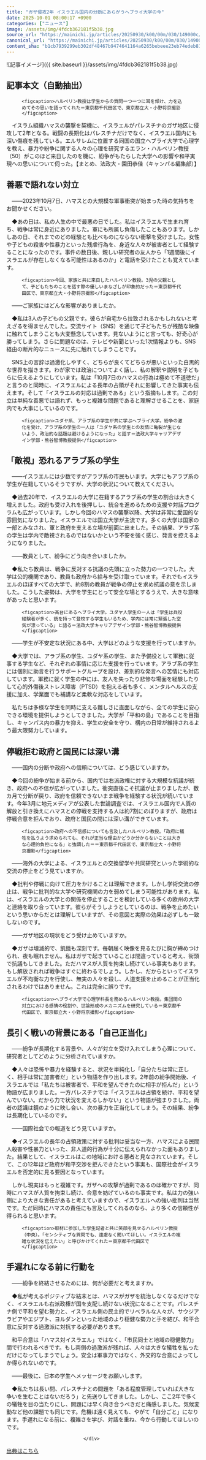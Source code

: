```yaml
---
title: "ガザ侵攻2年 イスラエル国内の分断にあらがうヘブライ大学の今"
date: 2025-10-01 08:00:17 +0900
categories: ["ニュース"]
image: /assets/img/4fdcb362181f5b38.jpg
source_url: "https://mainichi.jp/articles/20250930/k00/00m/030/149000c/"
canonical_url: "https://mainichi.jp/articles/20250930/k00/00m/030/149000c/"
content_sha: "b1cb7939299eb302df48467b9474641164a6265bebeee23eb74edeb81cb5115e"
---
```


![記事イメージ]({{ site.baseurl }}/assets/img/4fdcb362181f5b38.jpg)

## 記事本文（自動抽出）
<div><section class="articledetail-body" id="articledetail-body">




<div class="articledetail-image-left">
  <figure>
    
    <figcaption>ハルペリン教授は学生からの質問一つ一つに耳を傾け、力を込めてその思いを語ってくれた＝東京都千代田区で、東京都立大・小野将京撮影</figcaption>
    
  </figure>
</div>

<p>　イスラム組織ハマスの襲撃を契機に、イスラエルがパレスチナのガザ地区に侵攻して2年となる。戦闘の長期化はパレスチナだけでなく、イスラエル国内にも深い傷痕を残している。エルサレムに位置する同国の国立ヘブライ大学で心理学を教え、暴力や紛争に関する人々の心理を研究するエラン・ハルペリン教授（50）がこのほど来日したのを機に、紛争がもたらした大学への影響や和平実現への思いについて伺った。【まとめ、法政大・園田恭佳（キャンパる編集部）】</p>

<h2>善悪で語れない対立</h2>

<p>　――2023年10月7日、ハマスとの大規模な軍事衝突が始まった時の気持ちをお聞かせください。</p>

<p>　◆あの日は、私の人生の中で最悪の日でした。私はイスラエルで生まれ育ち、戦争は常に身近にありました。軍にも所属し負傷したこともあります。しかしあの日、それまでのどの経験とも比べものにならない衝撃を受けました。女性や子どもの殺害や性暴力といった残虐行為を、身近な人々が被害者として経験することになったのです。事件の数日後、親しい研究者の友人から「1週間後にイスラエルが存在しなくなる可能性はあるのか」と電話を受けたことも覚えています。</p>

	




<div class="articledetail-image-left">
  <figure>
    
    <figcaption>今回、家族と共に来日したハルペリン教授。3児の父親として、子どもたちのことを話す際の優しいまなざしが印象的だった＝東京都千代田区で、東京都立大・小野将京撮影</figcaption>
    
  </figure>
</div>

<p>　――ご家族にはどんな影響がありましたか。</p>

<p>　◆私は3人の子どもの父親です。彼らが自宅から拉致されるかもしれないと考えざるを得ませんでした。交流サイト（SNS）を通じて子どもたちが残酷な映像に触れてしまうことも大変懸念しています。見ないようにと言っても、好奇心が勝ってしまう。さらに問題なのは、テレビや新聞といった1次情報よりも、SNS経由の断片的なニュースに先に触れてしまうことです。</p>

<p>　SNS上の言辞は過激化しやすく、どちらが良くてどちらが悪いといった白黒的な世界を描きます。わが家では政治についてよく話し、私の解釈や説明を子どもらに伝えるようにしています。私は「10月7日のハマスの行為は極めて不道徳だ」と言うのと同時に、イスラエルによる長年の占領がそれに影響してきた事実も伝えます。そして「イスラエルの対応は過剰である」という指摘もします。この対立は単純な善悪では語れず、もっと複雑な問題であると理解させることを、家庭内でも大事にしているのです。</p>

	




<div class="articledetail-image-left">
  <figure>
    
    <figcaption>ユダヤ系、アラブ系の学生が共に学ぶヘブライ大学。紛争の激化を受け、アラブ系の学生の一人は「ユダヤ系の学生との友情に亀裂が生じないよう、政治的な話題は避けるようになった」と話す＝法政大学キャリアデザイン学部・熊谷智博教授提供</figcaption>
    
  </figure>
</div>

<h2>「敵視」恐れるアラブ系の学生</h2>

<p>　――イスラエルには少数ですがアラブ系の市民もいます。大学にもアラブ系の学生が在籍しているそうですが、大学の状況について教えてください。</p>

<p>　◆過去20年で、イスラエルの大学に在籍するアラブ系の学生の割合は大きく増えました。政府も受け入れを後押しし、統合を進めるための支援や対話プログラムも広がっています。しかし今回のハマスの襲撃以降、大学は非常に愛国的な雰囲気になりました。イスラエルでは国立大学が主流です。多くの大学は国家の一部とみなされ、軍と政府を支える立場が前面に出ました。その結果、アラブ系の学生は学内で敵視されるのではないかという不安を強く感じ、発言を控えるようになりました。</p>

	


<p>　――教員として、紛争にどう向き合いましたか。</p>

<p>　◆私たち教員は、戦争に反対する抗議の先頭に立った勢力の一つでした。大学は公的機関であり、教員も政府から給与を受け取っています。それでもイスラエルのほぼすべての大学で、約8割の教員が戦争の停止を求め抗議の意を示しました。こうした姿勢は、大学を学生にとって安全な場とするうえで、大きな意味があったと思います。</p>



<div class="articledetail-image2-left">
  <figure>
    
    <figcaption>高台にあるヘブライ大学。ユダヤ人学生の一人は「学生は兵役経験者が多く、銃を持って登校する学生もいるため、学内には常に緊張した空気が漂っている」と語る＝法政大学キャリアデザイン学部・熊谷智博教授提供</figcaption>
    
  </figure>
</div>

<p>　――学生が不安定な状況にある中、大学はどのような支援を行っていますか。</p>

<p>　◆大学では、アラブ系の学生、ユダヤ系の学生、また予備役として軍務に従事する学生など、それぞれの事情に応じた支援を行っています。アラブ系の学生には個別に助言を行うサポートグループを設け、差別的な発言への苦情にも対応しています。軍務に就く学生の中には、友人を失ったり悲惨な場面を経験したりして心的外傷後ストレス障害（PTSD）を抱える者も多く、メンタルヘルスの支援に加え、学業面でも補講など柔軟な対応をしています。</p>

	


<p>　私たちは多様な学生を同時に支える難しさに直面しながら、全ての学生に安心できる環境を提供しようとしてきました。大学が「平和の島」であることを目指し、キャンパス内の暴力を抑え、学生の安全を守り、構内の日常が維持されるよう最大限努力しています。</p>

<h2>停戦拒む政府と国民には深い溝</h2>

<p>　――国内の分断や政府への信頼については、どう感じていますか。</p>

<p>　◆今回の紛争が始まる前から、国内では右派政権に対する大規模な抗議が続き、政府への不信が広がっていました。衝突直後こそ抗議が止まりましたが、数カ月で分断が戻り、政府を信頼できないまま戦争を経験する状況が続いています。今年3月に地元メディアが公表した世論調査では、イスラエル国内で人質の解放と引き換えにハマスとの停戦を支持する人は約7割にのぼりますが、政府は停戦合意を拒んでおり、政府と国民の間には深い溝ができています。</p>



<div class="articledetail-image-left">
  <figure>
    
    <figcaption>政府への不信感についても言及したハルペリン教授。「政府に犠牲を払うよう求められても、それが正当な理由かどうか分からないことは大きな心理的負担になる」と強調した＝＝東京都千代田区で、東京都立大・小野将京撮影</figcaption>
    
  </figure>
</div>

<p>　――海外の大学による、イスラエルとの交換留学や共同研究といった学術的な交流の停止をどう見ていますか。</p>

<p>　◆批判や停戦に向けて圧力をかけることは理解できます。しかし学術交流の停止は、戦争に批判的な大学や研究機関の力を弱めてしまう可能性があります。私は、イスラエルの大学との関係を停止することを検討している多くの欧州の大学と連絡を取り合っています。彼らがそうしようとしているのは、戦争を止めたいという思いからだとは理解していますが、その意図と実際の効果は必ずしも一致しないのです。</p>

<p>　――ガザ地区の現状をどう受け止めていますか。</p>

<p>　◆ガザは壊滅的で、飢餓も深刻です。毎朝届く映像を見るたびに胸が締めつけられ、夜も眠れません。私はガザで起きていることは間違っていると考え、街頭で抗議もしてきました。ただハマスが人質を拘束し続けている事実もあります。もし解放されれば戦争はすぐに終わるでしょう。しかし、だからといってイスラエルが不均衡な力を行使し、無実の人々を殺し、人道支援を止めることが正当化されるわけではありません。これは完全に誤りです。</p>



<div class="articledetail-image2-left">
  <figure>
    
    <figcaption>ヘブライ大学で心理学科長を務めるハルぺリン教授。集団間の対立における感情の役割や、世論形成のメカニズムを研究している＝東京都千代田区で、東京都立大・小野将京撮影</figcaption>
    
  </figure>
</div>

<h2>長引く戦いの背景にある「自己正当化」</h2>

<p>　――紛争が長期化する背景や、人々が対立を受け入れてしまう心理について、研究者としてどのように分析されていますか。</p>

<p>　◆人々は恐怖や暴力を経験すると、状況を単純化し「自分たちは常に正しく、相手は常に加害者だ」という物語を作り出します。2年前の紛争開始後、イスラエルでは「私たちは被害者で、平和を望んできたのに相手が拒んだ」という物語が広まりました。一方パレスチナでは「イスラエルは占領を続け、平和を望んでいない。だから力で状況を変えるしかない」という物語が強まりました。両者の認識は鏡のように映し合い、次の暴力を正当化してしまう。その結果、紛争は長期化しているのです。</p>

<p>　――国際社会での報道をどう見ていますか。</p>

<p>　◆イスラエルの長年の占領政策に対する批判は妥当な一方、ハマスによる民間人殺害や性暴力といった、非人道的行為が十分に伝えられなかった面もありました。結果として、イスラエルはこの地域における悪者と見なされています。そして、この12年ほど政府が和平交渉を拒んできたという事実も、国際社会がイスラエルを否定的に見る要因となっています。</p>

<p>　しかし現実はもっと複雑です。ガザへの攻撃が過剰であるのは確かですが、同時にハマスが人質を拘束し続け、合意を妨げているのも事実です。私は力の強い側により大きな責任があると考えていますので、イスラエルへの強い批判は当然です。ただ同時にハマスの責任にも言及してくれるのなら、より多くの信頼性が得られると思います。</p>



<div class="articledetail-image-left">
  <figure>
    
    <figcaption>取材に参加した学生記者と共に笑顔を見せるハルペリン教授（中央）。「センシティブな質問でも、遠慮なく聞いてほしい。イスラエルの複雑な状況を伝えたい」と呼びかけてくれた＝東京都千代田区で</figcaption>
    
  </figure>
</div>

<h2>手遅れになる前に行動を</h2>

<p>　――紛争を終結させるためには、何が必要だと考えますか。</p>

<p>　◆私が考えるポジティブな結末とは、ハマスがガザを統治しなくなるだけでなく、イスラエルも右派政権が国を支配し続けない状況になることです。パレスチナ側で平和を望む勢力と、イスラエル側の民主的でリベラルな人々が、サウジアラビアやエジプト、ヨルダンといった地域のより穏健な勢力と手を結び、和平合意に反対する過激派に対抗する必要があります。</p>

<p>　和平合意は「ハマス対イスラエル」ではなく、「市民同士と地域の穏健勢力」間で行われるべきです。もし両側の過激派が残れば、人々は大きな犠牲を払っただけになってしまうでしょう。安全は軍事力ではなく、外交的な合意によってしか得られないのです。</p>

<p>　――最後に、日本の学生へメッセージをお願いします。</p>

<p>　◆私たちは長い間、パレスチナとの問題を「ある程度管理していれば大きな争いを生むことはないだろう」と先送りしてきました。しかし、ここ2年で多くの犠牲を目の当たりにし、問題には早く向き合うべきだと痛感しました。気候変動など他の課題でも同じです。危機は遠く見えても、やがて「自分ごと」になります。手遅れになる前に、複雑さを学び、対話を重ね、今から行動してほしいのです。</p>


</section>






								</div>

[出典はこちら](https://mainichi.jp/articles/20250930/k00/00m/030/149000c/)
